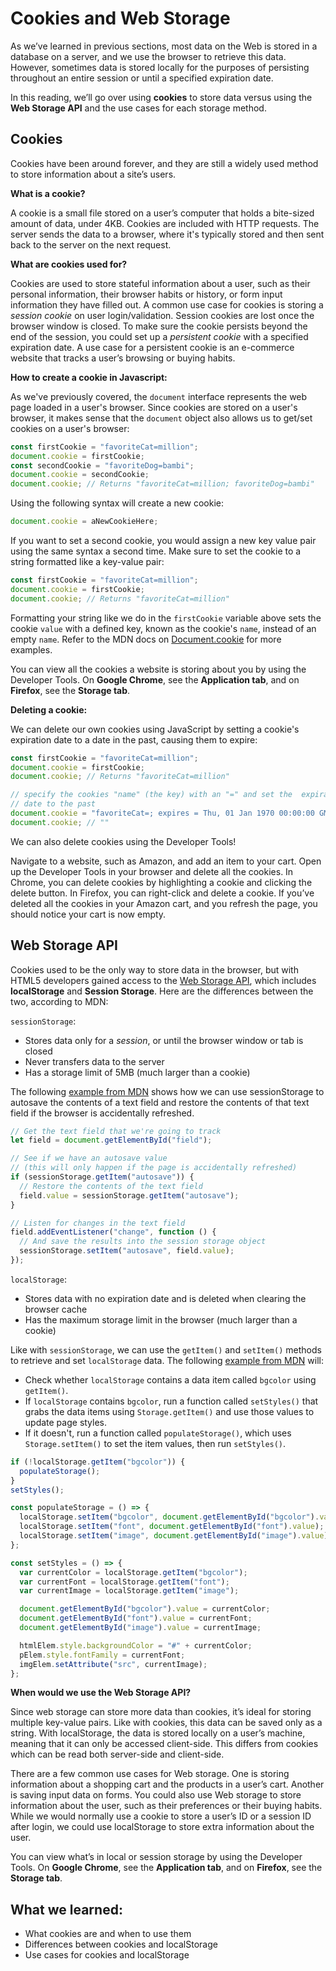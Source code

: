 # Cookies and Web Storage

As we’ve learned in previous sections, most data on the Web is stored in a
database on a server, and we use the browser to retrieve this data. However,
sometimes data is stored locally for the purposes of persisting throughout an
entire session or until a specified expiration date.

In this reading, we’ll go over using **cookies** to store data versus using the
**Web Storage API** and the use cases for each storage method.

## Cookies

Cookies have been around forever, and they are still a widely used method to
store information about a site’s users.

**What is a cookie?**

A cookie is a small file stored on a user’s computer that holds a bite-sized
amount of data, under 4KB. Cookies are included with HTTP requests. The server
sends the data to a browser, where it's typically stored and then sent back to
the server on the next request.

**What are cookies used for?**

Cookies are used to store stateful information about a user, such as their
personal information, their browser habits or history, or form input information
they have filled out. A common use case for cookies is storing a _session
cookie_ on user login/validation. Session cookies are lost once the browser
window is closed. To make sure the cookie persists beyond the end of the
session, you could set up a _persistent cookie_ with a specified expiration
date. A use case for a persistent cookie is an e-commerce website that tracks a
user’s browsing or buying habits.

**How to create a cookie in Javascript:**

As we've previously covered, the `document` interface represents the web page
loaded in a user's browser. Since cookies are stored on a user's browser, it
makes sense that the `document` object also allows us to get/set cookies on a
user's browser:

```js
const firstCookie = "favoriteCat=million";
document.cookie = firstCookie;
const secondCookie = "favoriteDog=bambi";
document.cookie = secondCookie;
document.cookie; // Returns "favoriteCat=million; favoriteDog=bambi"
```

Using the following syntax will create a new cookie:

```js
document.cookie = aNewCookieHere;
```

If you want to set a second cookie, you would assign a new key value pair using
the same syntax a second time. Make sure to set the cookie to a string formatted
like a key-value pair:

```js
const firstCookie = "favoriteCat=million";
document.cookie = firstCookie;
document.cookie; // Returns "favoriteCat=million"
```

Formatting your string like we do in the `firstCookie` variable above sets the
cookie `value` with a defined key, known as the cookie's `name`, instead of an
empty `name`. Refer to the MDN docs on [Document.cookie][1] for more examples.

You can view all the cookies a website is storing about you by using the
Developer Tools. On **Google Chrome**, see the **Application tab**, and on
**Firefox**, see the **Storage tab**.

**Deleting a cookie:**

We can delete our own cookies using JavaScript by setting a cookie's expiration
date to a date in the past, causing them to expire:

```js
const firstCookie = "favoriteCat=million";
document.cookie = firstCookie;
document.cookie; // Returns "favoriteCat=million"

// specify the cookies "name" (the key) with an "=" and set the  expiration
// date to the past
document.cookie = "favoriteCat=; expires = Thu, 01 Jan 1970 00:00:00 GMT";
document.cookie; // ""
```

We can also delete cookies using the Developer Tools!

Navigate to a website, such as Amazon, and add an item to your cart. Open up the
Developer Tools in your browser and delete all the cookies. In Chrome, you can
delete cookies by highlighting a cookie and clicking the delete button. In
Firefox, you can right-click and delete a cookie. If you’ve deleted all the
cookies in your Amazon cart, and you refresh the page, you should notice your
cart is now empty.

## Web Storage API

Cookies used to be the only way to store data in the browser, but with HTML5
developers gained access to the [Web Storage API][2], which includes
**localStorage** and **Session Storage**. Here are the differences between the
two, according to MDN:

`sessionStorage`:

- Stores data only for a _session_, or until the browser window or tab is closed
- Never transfers data to the server
- Has a storage limit of 5MB (much larger than a cookie)

The following [example from MDN][3] shows how we can use sessionStorage to
autosave the contents of a text field and restore the contents of that text
field if the browser is accidentally refreshed.

```js
// Get the text field that we're going to track
let field = document.getElementById("field");

// See if we have an autosave value
// (this will only happen if the page is accidentally refreshed)
if (sessionStorage.getItem("autosave")) {
  // Restore the contents of the text field
  field.value = sessionStorage.getItem("autosave");
}

// Listen for changes in the text field
field.addEventListener("change", function () {
  // And save the results into the session storage object
  sessionStorage.setItem("autosave", field.value);
});
```

`localStorage`:

- Stores data with no expiration date and is deleted when clearing the browser
  cache
- Has the maximum storage limit in the browser (much larger than a cookie)

Like with `sessionStorage`, we can use the `getItem()` and `setItem()` methods
to retrieve and set `localStorage` data. The following [example from MDN][4]
will:

- Check whether `localStorage` contains a data item called `bgcolor` using
  `getItem()`.
- If `localStorage` contains `bgcolor`, run a function called `setStyles()` that
  grabs the data items using `Storage.getItem()` and use those values to update
  page styles.
- If it doesn't, run a function called `populateStorage()`, which uses
  `Storage.setItem()` to set the item values, then run `setStyles()`.

```js
if (!localStorage.getItem("bgcolor")) {
  populateStorage();
}
setStyles();

const populateStorage = () => {
  localStorage.setItem("bgcolor", document.getElementById("bgcolor").value);
  localStorage.setItem("font", document.getElementById("font").value);
  localStorage.setItem("image", document.getElementById("image").value);
};

const setStyles = () => {
  var currentColor = localStorage.getItem("bgcolor");
  var currentFont = localStorage.getItem("font");
  var currentImage = localStorage.getItem("image");

  document.getElementById("bgcolor").value = currentColor;
  document.getElementById("font").value = currentFont;
  document.getElementById("image").value = currentImage;

  htmlElem.style.backgroundColor = "#" + currentColor;
  pElem.style.fontFamily = currentFont;
  imgElem.setAttribute("src", currentImage);
};
```

**When would we use the Web Storage API?**

Since web storage can store more data than cookies, it’s ideal for storing
multiple key-value pairs. Like with cookies, this data can be saved only as a
string. With localStorage, the data is stored locally on a user’s machine,
meaning that it can only be accessed client-side. This differs from cookies
which can be read both server-side and client-side.

There are a few common use cases for Web storage. One is storing information
about a shopping cart and the products in a user’s cart. Another is saving input
data on forms. You could also use Web storage to store information about the
user, such as their preferences or their buying habits. While we would normally
use a cookie to store a user’s ID or a session ID after login, we could use
localStorage to store extra information about the user.

You can view what’s in local or session storage by using the Developer Tools. On
**Google Chrome**, see the **Application tab**, and on **Firefox**, see the
**Storage tab**.

## What we learned:

- What cookies are and when to use them
- Differences between cookies and localStorage
- Use cases for cookies and localStorage

[1]: https://developer.mozilla.org/en-US/docs/Web/API/Document/cookie
[2]: https://developer.mozilla.org/en-US/docs/Web/API/Web_Storage_API
[3]: https://developer.mozilla.org/en-US/docs/Web/API/Window/sessionStorage
[4]: https://developer.mozilla.org/en-US/docs/Web/API/Storage
